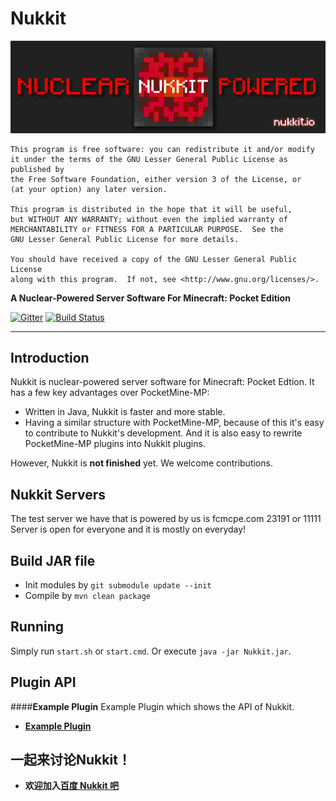 Nukkit
===================
![nukkit](https://github.com/MagicDroidX/Nukkit/raw/master/images/banner.png)

	This program is free software: you can redistribute it and/or modify
	it under the terms of the GNU Lesser General Public License as published by
	the Free Software Foundation, either version 3 of the License, or
	(at your option) any later version.

	This program is distributed in the hope that it will be useful,
	but WITHOUT ANY WARRANTY; without even the implied warranty of
	MERCHANTABILITY or FITNESS FOR A PARTICULAR PURPOSE.  See the
	GNU Lesser General Public License for more details.

	You should have received a copy of the GNU Lesser General Public License
	along with this program.  If not, see <http://www.gnu.org/licenses/>.


__A Nuclear-Powered Server Software For Minecraft: Pocket Edition__

[![Gitter](https://badges.gitter.im/Join%20Chat.svg)](https://gitter.im/Nukkit/Nukkit)
[![Build Status](https://travis-ci.org/Nukkit/Nukkit.svg)](https://travis-ci.org/Nukkit/Nukkit)

-------------

Introduction
-------------
Nukkit is nuclear-powered server software for Minecraft: Pocket Edtion.
It has a few key advantages over PocketMine-MP:

* Written in Java, Nukkit is faster and more stable.
* Having a similar structure with PocketMine-MP, because of this it's easy to contribute to Nukkit's development. And it is also easy to rewrite PocketMine-MP plugins into Nukkit plugins.

However, Nukkit is **not finished** yet. We welcome contributions.

Nukkit Servers
--------------
The test server we have that is powered by us is
fcmcpe.com 23191 or 11111
Server is open for everyone and it is mostly on everyday!

Build JAR file
-------------
- Init modules by `git submodule update --init`
- Compile by `mvn clean package`

Running
-------------
Simply run `start.sh` or `start.cmd`. Or execute `java -jar Nukkit.jar`.

Plugin API
-------------
####**Example Plugin**
Example Plugin which shows the API of Nukkit.

* __[Example Plugin](http://github.com/Nukkit/ExamplePlugin)__

一起来讨论Nukkit！
-------------
* __欢迎加入[百度 Nukkit 吧](http://tieba.baidu.com/f?kw=nukkit)__
